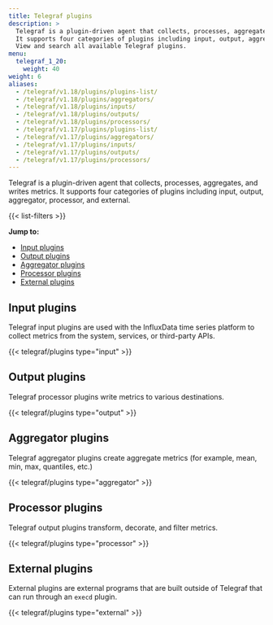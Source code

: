 ```yaml
---
title: Telegraf plugins
description: >
  Telegraf is a plugin-driven agent that collects, processes, aggregates, and writes metrics.
  It supports four categories of plugins including input, output, aggregator, and processor.
  View and search all available Telegraf plugins.
menu:
  telegraf_1_20:
    weight: 40
weight: 6
aliases:
  - /telegraf/v1.18/plugins/plugins-list/
  - /telegraf/v1.18/plugins/aggregators/
  - /telegraf/v1.18/plugins/inputs/
  - /telegraf/v1.18/plugins/outputs/
  - /telegraf/v1.18/plugins/processors/
  - /telegraf/v1.17/plugins/plugins-list/
  - /telegraf/v1.17/plugins/aggregators/
  - /telegraf/v1.17/plugins/inputs/
  - /telegraf/v1.17/plugins/outputs/
  - /telegraf/v1.17/plugins/processors/
---
```


Telegraf is a plugin-driven agent that collects, processes, aggregates, and writes metrics.
It supports four categories of plugins including input, output, aggregator, processor, and external.

{{< list-filters >}}

**Jump to:**

- [Input plugins](#input-plugins)
- [Output plugins](#output-plugins)
- [Aggregator plugins](#aggregator-plugins)
- [Processor plugins](#processor-plugins)
- [External plugins](#external-plugins)

## Input plugins
Telegraf input plugins are used with the InfluxData time series platform to collect
metrics from the system, services, or third-party APIs.

{{< telegraf/plugins type="input" >}}

## Output plugins
Telegraf processor plugins write metrics to various destinations.

{{< telegraf/plugins type="output" >}}

## Aggregator plugins
Telegraf aggregator plugins create aggregate metrics (for example, mean, min, max, quantiles, etc.)

{{< telegraf/plugins type="aggregator" >}}

## Processor plugins
Telegraf output plugins transform, decorate, and filter metrics.

{{< telegraf/plugins type="processor" >}}

## External plugins
External plugins are external programs that are built outside of Telegraf that can run through an `execd` plugin.

{{< telegraf/plugins type="external" >}}
